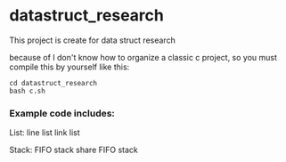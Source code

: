 datastruct_research
===================

This project is create for data struct research

because of I don't know how to organize a classic c project, so you must compile this by yourself like this:

    cd datastruct_research
    bash c.sh

### Example code includes: ###
List:
line list
link list

Stack:
FIFO stack
share FIFO stack

